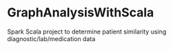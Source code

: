 # GraphAnalysisWithScala
Spark Scala project to determine patient similarity using diagnostic/lab/medication data
